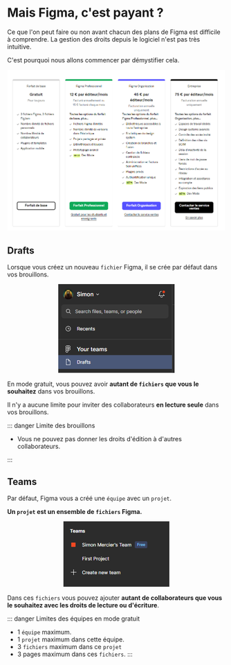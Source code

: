 # Mais Figma, c'est payant ?

Ce que l'on peut faire ou non avant chacun des plans de Figma est difficile à comprendre. La gestion des droits depuis le logiciel n'est pas très intuitive.

C'est pourquoi nous allons commencer par démystifier cela.

<p align="center"><img src="../../assets/img/figma/introduction/pricings/prices.png"></p>

## Drafts

Lorsque vous créez un nouveau `fichier` Figma, il se crée par défaut dans vos brouillons.

<p align="center"><img src="../../assets/img/figma/introduction/pricings/drafts.png"></p>

En mode gratuit, vous pouvez avoir **autant de `fichiers` que vous le souhaitez** dans vos brouillons.

Il n'y a aucune limite pour inviter des collaborateurs **en lecture seule** dans vos brouillons.

::: danger Limite des brouillons

- Vous ne pouvez pas donner les droits d'édition à d'autres collaborateurs.

:::

## Teams

Par défaut, Figma vous a créé une `équipe` avec un `projet`.

**Un `projet` est un ensemble de `fichiers` Figma.**

<p align="center"><img src="../../assets/img/figma/introduction/pricings/teams-free.png"></p>

Dans ces `fichiers` vous pouvez ajouter **autant de collaborateurs que vous le souhaitez avec les droits de lecture ou d'écriture**.

::: danger Limites des équipes en mode gratuit

- 1 `équipe` maximum.
- 1 `projet` maximum dans cette équipe.
- 3 `fichiers` maximum dans ce `projet`
- 3 pages maximum dans ces `fichiers`.
:::